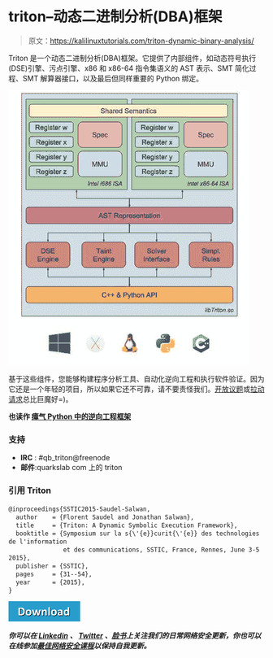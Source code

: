 # triton–动态二进制分析(DBA)框架

> 原文：<https://kalilinuxtutorials.com/triton-dynamic-binary-analysis/>

Triton 是一个动态二进制分析(DBA)框架。它提供了内部组件，如动态符号执行(DSE)引擎、污点引擎、x86 和 x86-64 指令集语义的 AST 表示、SMT 简化过程、SMT 解算器接口，以及最后但同样重要的 Python 绑定。

![](img//a4fce5327dfcc8fec1e83632431df3ad.png)

基于这些组件，您能够构建程序分析工具、自动化逆向工程和执行软件验证。因为它还是一个年轻的项目，所以如果它还不可靠，请不要责怪我们。[开放议题](https://github.com/JonathanSalwan/Triton/issues)或[拉动请求](https://github.com/JonathanSalwan/Triton/pulls)总比巨魔好=)。

**也读作 [瘴气 Python 中的逆向工程框架](https://kalilinuxtutorials.com/miasm-reverse-engineering-framework/)**

### 支持

*   **IRC** : #qb_triton@freenode
*   **邮件**:quarkslab com 上的 triton

### 引用 Triton

```
@inproceedings{SSTIC2015-Saudel-Salwan,
  author    = {Florent Saudel and Jonathan Salwan},
  title     = {Triton: A Dynamic Symbolic Execution Framework},
  booktitle = {Symposium sur la s{\'{e}}curit{\'{e}} des technologies de l'information
               et des communications, SSTIC, France, Rennes, June 3-5 2015},
  publisher = {SSTIC},
  pages     = {31--54},
  year      = {2015},
}
```

[![](img//d861a9096555aeb1980fc054015933d7.png)](https://github.com/JonathanSalwan/Triton)

***你可以在 [Linkedin](https://www.linkedin.com/company/gbhackers/) 、 [Twitter](https://twitter.com/GbhackerOn) 、[脸书](https://www.facebook.com/gbhackersadmin)上关注我们的日常网络安全更新，你也可以在线参加[最佳网络安全课程](https://ethicalhackersacademy.com/)以保持自我更新。***